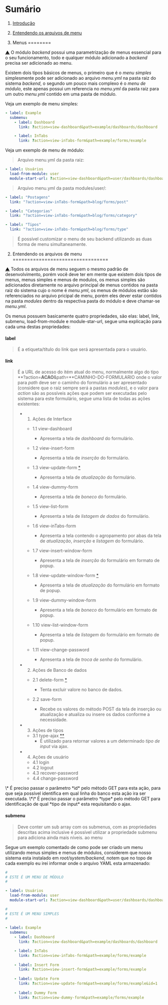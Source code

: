 Sumário                                                                                                                                    <a name="summary"></a>
=======

1. [Introdução](#intro)
2. [Entendendo os arquivos de menu](#menu)

1. Menus                                                                                                                                   <a name="intro"></a>
========

[▲](#summary) O módulo *backend* possui uma parametrização de menus essencial para
o seu funcionamento, todo e qualquer módulo adicionado a *backend* precisa ser adicionado
ao menu.

Existem dois tipos básicos de menus, o primeiro que é o *menu simples* simplesmente
pode ser adicionado ao arquivo *menu.yml* na pasta raiz do sistema *backend*, o segundo
um pouco mais complexo é o *menu de módulo*, este apenas possui um referencia no 
*menu.yml* da pasta raiz para um outro *menu.yml* contido em uma pasta de módulo.

Veja um exemplo de menu simples:

```yml
- label: Example
  submenu:
    - label: Dashboard
      link: ?action=view-dashboard&path=example/dashboards/dashboard

    - label: InTabs
      link: ?action=view-inTabs-form&path=example/forms/example
````

Veja um exemplo de menu de módulo:

> Arquivo menu.yml da pasta raiz:

```yml
- label: Usuários
  load-from-module: user
  module-start-url: ?action=view-dashboard&path=user/dashboards/dashboard
```

> Arquivo menu.yml da pasta modules/user/:

```yml
- label: "Postagens"
  link: "?action=view-inTabs-form&path=blog/forms/post"

- label: "Categorias"
  link: "?action=view-inTabs-form&path=blog/forms/category"

- label: "Tipos"
  link: "?action=view-inTabs-form&path=blog/forms/type"
```

> É possível customizar o menu de seu backend utilizando as duas forma de menu simultaneamente.


2. Entendendo os arquivos de menu                                                                                                          <a name="menu"></a>
=================================

[▲](#summary) Todos os arquivos de menu seguem o mesmo padrão de desenvolvimento,
porém você deve ter em mente que existem dois tipos de menus, menus simples e menus
de modulos, os menus simples são adicionados diretamente no arquivo principal de 
menus contidos na pasta raiz do sistema cujo o nome é *menu.yml*, os menus de módulos
estão são referenciados no arquivo pricipal de menu, porém eles dever estar contidos
na pasta *modules* dentro da respectiva pasta do módulo e deve chamar-se *menu.yml*.

Os menus possuem basicamente quatro propriedades, são elas: label, link, submenu,
load-from-module e module-star-url, segue uma explicação para cada uma destas propriedades:

#### label

> É a etiqueta/título do link que será apresentada para o usuário.

#### link

> É a URL de acesso do itém atual do menu, normalmente algo do tipo **?action=**ACAO**&path=**CAMINHO-DO-FORMULARIO
> onde o valor para *path* deve ser o caminho do formulário a ser apresentado (considere 
> que o raiz sempre será a pastas *modules*), e o valor para *action* são as possíveis 
> ações que podem ser executadas pelo sistema para este formulário, segue uma lista
> de todas as ações existentes:
> 
> - 1. Ações de Interface
>     - 1.1 view-dashboard
>         - Apresenta a tela de *dashboard* do formulário.
>
>     - 1.2 view-insert-form
>         - Apresenta a tela de *inserção* do formulário.
>
>     - 1.3 view-update-form [\*](#cit-1)
>         - Apresenta a tela de *atualização* do formulário.
>
>     - 1.4 view-dummy-form
>         - Apresenta a tela de *boneco* do formulário.
>
>     - 1.5 view-list-form
>         - Apresenta a tela de *listagem de dados* do formulário.
>
>     - 1.6 view-inTabs-form
>         - Apresenta a tela contendo o agropamento por abas da tela de *atualização*,
>           *inserção* e *listagem* do formulário.
>
>     - 1.7 view-insert-window-form
>         - Apresenta a tela de *inserção* do formulário em formato de popup.
>
>     - 1.8 view-update-window-form [\*](#cit-1)
>         - Apresenta a tela de *atualização* do formulário em formato de popup.
>
>     - 1.9 view-dummy-window-form
>         - Apresenta a tela de *boneco* do formulário em formato de popup.
>
>     - 1.10 view-list-window-form
>         - Apresenta a tela de *listagem* do formulário em formato de popup.
>
>     - 1.11 view-change-password
>         - Apresenta a tela de *troca de senha* do formulário.
>
> - 2. Ações de Banco de dados
>     - 2.1 delete-form [\*](#cit-1)
>         - Tenta excluir valore no banco de dados.
>
>     - 2.2 save-form
>         - Recebe os valores do método POST da tela de inserção ou atualização 
>           e atualiza ou insere os dados conforme a necessidade.
>
> - 3. Ações de tipos
>     - 3.1 type-ajax [\*\*](#cit-2)
>         - É utilizado para retornar valores a um determinado *tipo de input* via
>           ajax.
>
> - 4. Ações de usuário
>     - 4.1 login
>     - 4.2 logout
>     - 4.3 recover-password
>     - 4.4 change-password

<a name="cit-1">
\* É preciso passar o parâmetro *id* pelo método GET para esta ação, para que seja 
possível identifica em qual linha do banco esta ação ira  ser executada.
</a>

<a name="cit-2">
\*\* É preciso passar o parâmetro *type* pelo método GET para identificação de qual 
*tipo de input* esta requisitando o ajax.
</a>

#### submenu

> Deve conter um sub array com os submenus, com as propriedades descritas acima 
> inclusive é possível utilizar a propriedade submenu para adiciona ainda mais níveis.
> ao menu

Segue um exemplo comentado de como pode ser criado um menu utilizando menus simples
e menus de módulos, considerem que nosso sistema esta instalado em *root/system/backend*,
notem que no topo de cada exemplo eu irei informar onde o arquivo YAML esta armazenado:

```yml
#
# ESTE É UM MENU DE MÓDULO
#

- label: Usuários
  load-from-module: user
  module-start-url: ?action=view-dashboard&path=user/dashboards/dashboard

#
# ESTE É UM MENU SIMPLES
#
  
- label: Example
  submenu:
    - label: Dashboard
      link: ?action=view-dashboard&path=example/dashboards/dashboard

    - label: InTabs
      link: ?action=view-inTabs-form&path=example/forms/example
      
    - label: Insert Form
      link: ?action=view-insert-form&path=example/forms/example      
      
    - label: Update Form
      link: ?action=view-update-form&path=example/forms/example&id=1
      
    - label: Dummy Form
      link: ?action=view-dummy-form&path=example/forms/example
```